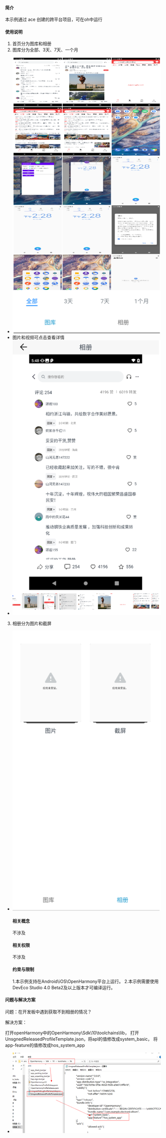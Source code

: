 #### 简介
本示例通过 ace 创建的跨平台项目，可在oh中运行

#### 使用说明
1. 首页分为图库和相册
2. 图库分为全部、3天、7天、一个月
- ![Alt text](screenshots/img_1.png)
- 图片和视频可点击查看详情
- ![Alt text](screenshots/img_2.png)
3. 相册分为图片和截屏
- ![Alt text](screenshots/img_3.png)
  #### 相关概念
    不涉及
    #### 相关权限
    不涉及
    #### 约束与限制
    1.本示例支持在Android\iOS\OpenHarmony平台上运行。
  2.本示例需要使用DevEco Studio 4.0 Beta2及以上版本才可编译运行。



#### 问题与解决方案

问题：在开发板中遇到获取不到相册的情况？

解决方案：

打开openHarmony中的OpenHarmony\Sdk\10\toolchains\lib，
打开UnsgnedReleasedProfileTemplate.json，将apl的值修改成system_basic，
将app-feature的值修改成hos_system_app

- ![Alt text](screenshots/img_4.PNG)